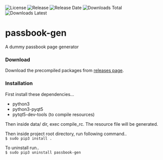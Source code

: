![License](https://img.shields.io/github/license/ksharindam/passbook-gen)
![Release](https://img.shields.io/github/v/release/ksharindam/passbook-gen)
![Release Date](https://img.shields.io/github/release-date/ksharindam/passbook-gen)
![Downloads Total](https://img.shields.io/github/downloads/ksharindam/passbook-gen/total)
![Downloads Latest](https://img.shields.io/github/downloads/ksharindam/passbook-gen/latest/total)

# passbook-gen
A dummy passbook page generator    


### Download
Download the precompiled packages from [releases page](https://github.com/ksharindam/passbook-gen/releases).  

### Installation

First install these dependencies...  

* python3  
* python3-pyqt5  
* pytqt5-dev-tools (to compile resources)  

Then inside data/ dir, exec compile_rc. The resource file will be generated.  

Then inside project root directory, run following command..  
`$ sudo pip3 install .`  

To uninstall run..  
`$ sudo pip3 uninstall passbook-gen`  
